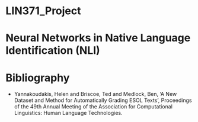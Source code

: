 # LIN371_Project
# Neural Networks in Native Language Identification (NLI)

# Bibliography
- Yannakoudakis, Helen and Briscoe, Ted and Medlock, Ben, ‘A New Dataset and Method for Automatically Grading ESOL Texts’, Proceedings of the 49th Annual Meeting of the Association for Computational Linguistics: Human Language Technologies.
